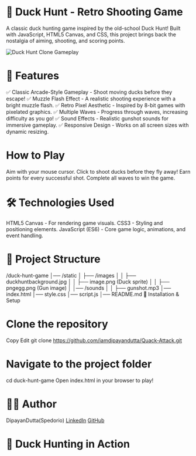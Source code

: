 # 🎯 Duck Hunt - Retro Shooting Game
A classic duck hunting game inspired by the old-school Duck Hunt! Built with JavaScript, HTML5 Canvas, and CSS, this project brings back the nostalgia of aiming, shooting, and scoring points.

![Duck Hunt Clone Gameplay](https://media2.giphy.com/media/v1.Y2lkPTc5MGI3NjExaHB3OXZtZ29uNTJldmZnbjdrYndyeTBveXBleHB5ZGJ0Y242ZG85NyZlcD12MV9pbnRlcm5hbF9naWZfYnlfaWQmY3Q9Zw/rUkCwKDaj9UnvHkj0D/giphy.gif)


# 🚀 Features
✅ Classic Arcade-Style Gameplay - Shoot moving ducks before they escape!
✅ Muzzle Flash Effect - A realistic shooting experience with a bright muzzle flash.
✅ Retro Pixel Aesthetic - Inspired by 8-bit games with pixelated graphics.
✅ Multiple Waves - Progress through waves, increasing difficulty as you go!
✅ Sound Effects - Realistic gunshot sounds for immersive gameplay.
✅ Responsive Design - Works on all screen sizes with dynamic resizing.

# How to Play
Aim with your mouse cursor.
Click to shoot ducks before they fly away!
Earn points for every successful shot.
Complete all waves to win the game.

# 🛠️ Technologies Used
HTML5 Canvas - For rendering game visuals.
CSS3 - Styling and positioning elements.
JavaScript (ES6) - Core game logic, animations, and event handling.

# 📂 Project Structure
/duck-hunt-game
│── /static
│   ├── /images
│   │   ├── duckhuntbackground.jpg
│   │   ├── image.png (Duck sprite)
│   │   ├── pngegg.png (Gun image)
│   │── /sounds
│   │   ├── gunshot.mp3
│── index.html
│── style.css
│── script.js
│── README.md
🔧 Installation & Setup

# Clone the repository
Copy
Edit
git clone https://github.com/iamdipayandutta/Quack-Attack.git

# Navigate to the project folder
cd duck-hunt-game
Open index.html in your browser to play!


# 👨‍💻 Author
DipayanDutta(Spedorio)
[LinkedIn](https://www.linkedin.com/in/iamdipayandutta)
[GitHub](https://github.com/iamdipayandutta)

# 🎯 Duck Hunting in Action